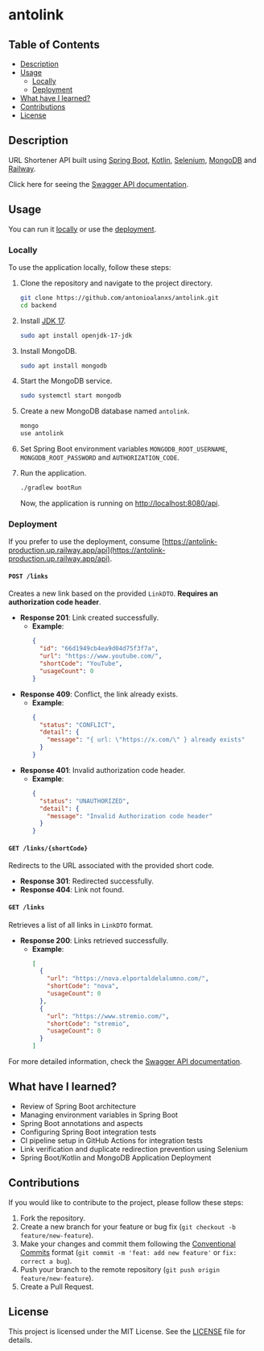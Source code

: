 # antolink

## Table of Contents

- [Description](#description)
- [Usage](#usage)
    - [Locally](#locally)
    - [Deployment](#deployment)
- [What have I learned?](#what-have-i-learned)
- [Contributions](#contributions)
- [License](#license)

## Description

URL Shortener API built using [Spring Boot](https://spring.io/projects/spring-boot), [Kotlin](https://kotlinlang.org/), [Selenium](https://selenium.dev/), [MongoDB](https://www.mongodb.com/) and [Railway](https://railway.app/).

Click here for seeing the [Swagger API documentation](https://antolink-production.up.railway.app/api/swagger-ui.html).

## Usage

You can run it [locally](#locally) or use the [deployment](#deployment).

### Locally

To use the application locally, follow these steps:

1. Clone the repository and navigate to the project directory.

    ```bash
    git clone https://github.com/antonioalanxs/antolink.git
    cd backend
    ```

2. Install [JDK 17](https://www.oracle.com/es/java/technologies/downloads/#java17).

    ```bash
    sudo apt install openjdk-17-jdk
    ```

3. Install MongoDB.

    ```bash
    sudo apt install mongodb
    ```
   
4. Start the MongoDB service.

    ```bash
    sudo systemctl start mongodb
    ```

5. Create a new MongoDB database named `antolink`.

    ```bash
    mongo
    use antolink
    ```
   
6. Set Spring Boot environment variables `MONGODB_ROOT_USERNAME`, `MONGODB_ROOT_PASSWORD` and `AUTHORIZATION_CODE`.

7. Run the application.

    ```bash
    ./gradlew bootRun
    ```
   
    Now, the application is running on [http://localhost:8080/api](http://localhost:8080/api).

### Deployment

If you prefer to use the deployment, consume [https://antolink-production.up.railway.app/api](https://antolink-production.up.railway.app/api).

#### `POST /links`
Creates a new link based on the provided `LinkDTO`. **Requires an authorization code header**.

- **Response 201**: Link created successfully.
  - **Example**:
    ```json
    {
      "id": "66d1949cb4ea9d04d75f3f7a",
      "url": "https://www.youtube.com/",
      "shortCode": "YouTube",
      "usageCount": 0
    }
    ```
- **Response 409**: Conflict, the link already exists.
  - **Example**:
    ```json
    {
      "status": "CONFLICT",
      "detail": {
        "message": "{ url: \"https://x.com/\" } already exists"
      }
    }
    ```
- **Response 401**: Invalid authorization code header.
  - **Example**:
    ```json
    {
      "status": "UNAUTHORIZED",
      "detail": {
        "message": "Invalid Authorization code header"
      }
    }
    ```

#### `GET /links/{shortCode}`
Redirects to the URL associated with the provided short code.

- **Response 301**: Redirected successfully.
- **Response 404**: Link not found.

#### `GET /links`
Retrieves a list of all links in `LinkDTO` format.

- **Response 200**: Links retrieved successfully.
  - **Example**:
    ```json
    [
      {
        "url": "https://nova.elportaldelalumno.com/",
        "shortCode": "nova",
        "usageCount": 0
      },
      {
        "url": "https://www.stremio.com/",
        "shortCode": "stremio",
        "usageCount": 0
      }
    ]
    ```

For more detailed information, check the [Swagger API documentation](https://antolink-production.up.railway.app/api/swagger-ui.html).

## What have I learned?

- Review of Spring Boot architecture
- Managing environment variables in Spring Boot
- Spring Boot annotations and aspects
- Configuring Spring Boot integration tests
- CI pipeline setup in GitHub Actions for integration tests
- Link verification and duplicate redirection prevention using Selenium
- Spring Boot/Kotlin and MongoDB Application Deployment

## Contributions

If you would like to contribute to the project, please follow these steps:

1. Fork the repository.
2. Create a new branch for your feature or bug fix (`git checkout -b feature/new-feature`).
3. Make your changes and commit them following the [Conventional Commits](https://www.conventionalcommits.org/en/v1.0.0/) format (`git commit -m 'feat: add new feature'` or `fix: correct a bug`).
4. Push your branch to the remote repository (`git push origin feature/new-feature`).
5. Create a Pull Request.

## License

This project is licensed under the MIT License. See the [LICENSE](LICENSE) file for details.